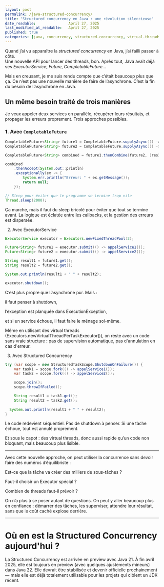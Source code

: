 ```yaml
---
layout: post
permalink: /java-structured-concurrency/
title: "Structured concurrency en Java : une révolution silencieuse"
date_readable:               April 27, 2025
last_modified_at_readable:   April 27, 2025
published: true
categories: [java, concurrency, structured-concurrency, virtual-threads]
---
```


Quand j’ai vu apparaître la *structured concurrency* en Java, j’ai failli passer à côté.  
Une nouvelle API pour lancer des threads, bon. Après tout, Java avait déjà ses *ExecutorService*, *Future*, *CompletableFuture*...

Mais en creusant, je me suis rendu compte que c’était beaucoup plus que ça. Ce n’est pas une nouvelle manière de faire de l’asynchrone. C’est la fin du besoin de l’asynchrone en Java.

## Un même besoin traité de trois manières

Je veux appeler deux services en parallèle, récupérer leurs résultats, et propager les erreurs proprement. Trois approches possibles.

### 1. Avec `CompletableFuture`

```java
CompletableFuture<String> future1 = CompletableFuture.supplyAsync(() -> appelService1());
CompletableFuture<String> future2 = CompletableFuture.supplyAsync(() -> appelService2());

CompletableFuture<String> combined = future1.thenCombine(future2, (res1, res2) -> res1 + " " + res2);

combined
    .thenAccept(System.out::println)
    .exceptionally(ex -> {
        System.err.println("Erreur: " + ex.getMessage());
        return null;
    });

// Sleep pour éviter que le programme se termine trop vite
Thread.sleep(2000);
```

Ça marche, mais il faut du sleep bricolé pour éviter que tout se termine avant.
La logique est éclatée entre les callbacks, et la gestion des erreurs est dispersée.

2. Avec ExecutorService

```java
ExecutorService executor = Executors.newFixedThreadPool(2);

Future<String> future1 = executor.submit(() -> appelService1());
Future<String> future2 = executor.submit(() -> appelService2());

String result1 = future1.get();
String result2 = future2.get();

System.out.println(result1 + " " + result2);

executor.shutdown();
```

C’est plus propre que l’asynchrone pur. Mais :

il faut penser à shutdown,

l’exception est planquée dans ExecutionException,

et si un service échoue, il faut faire le ménage soi-même.


Même en utilisant des virtual threads (Executors.newVirtualThreadPerTaskExecutor()), on reste avec un code sans vraie structure : pas de supervision automatique, pas d'annulation en cas d'erreur.

3. Avec Structured Concurrency

```java
try (var scope = new StructuredTaskScope.ShutdownOnFailure()) {
    var task1 = scope.fork(() -> appelService1());
    var task2 = scope.fork(() -> appelService2());

    scope.join();
    scope.throwIfFailed();

    String result1 = task1.get();
    String result2 = task2.get();
  
  System.out.println(result1 + " " + result2);
}
```

Le code redevient séquentiel.
Pas de shutdown à penser.
Si une tâche échoue, tout est annulé proprement.

Et sous le capot : des virtual threads, donc aussi rapide qu’un code non bloquant, mais beaucoup plus lisible.

---

Avec cette nouvelle approche, on peut utiliser la concurrence sans devoir faire des numéros d’équilibriste :

Est-ce que la tâche va créer des milliers de sous-tâches ?

Faut-il choisir un Executor spécial ?

Combien de threads faut-il prévoir ?


On n’a plus à se poser autant de questions.
On peut y aller beaucoup plus en confiance : démarrer des tâches, les superviser, attendre leur résultat, sans que le coût caché explose derrière.


---

# Où en est la Structured Concurrency aujourd'hui ?

La Structured Concurrency est arrivée en preview avec Java 21.
À fin avril 2025, elle est toujours en preview (avec quelques ajustements mineurs) dans Java 22.
Elle devrait être stabilisée et devenir officielle prochainement — mais elle est déjà totalement utilisable pour les projets qui ciblent un JDK récent.
